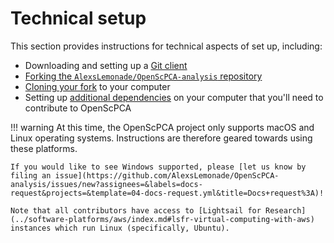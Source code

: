 # Technical setup

This section provides instructions for technical aspects of set up, including:

- Downloading and setting up a [Git client](./install-a-git-client.md)
- [Forking the `AlexsLemonade/OpenScPCA-analysis` repository](./fork-the-repo.md)
- [Cloning your fork](./clone-the-repo.md) to your computer
- Setting up [additional dependencies](environment-setup/index.md) on your computer that you'll need to contribute to OpenScPCA

!!! warning
    At this time, the OpenScPCA project only supports macOS and Linux operating systems.
    Instructions are therefore geared towards using these platforms.

    If you would like to see Windows supported, please [let us know by filing an issue](https://github.com/AlexsLemonade/OpenScPCA-analysis/issues/new?assignees=&labels=docs-request&projects=&template=04-docs-request.yml&title=Docs+request%3A)!

    Note that all contributors have access to [Lightsail for Research](../software-platforms/aws/index.md#lsfr-virtual-computing-with-aws) instances which run Linux (specifically, Ubuntu).
